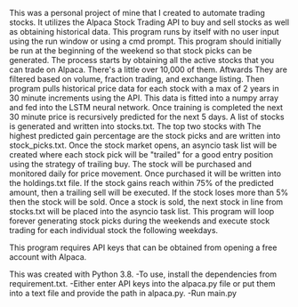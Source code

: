 This was a personal project of mine that I created to automate trading stocks. It
utilizes the Alpaca Stock Trading API to buy and sell stocks as well as obtaining
historical data. This program runs by itself with no user input using the run window
or using a cmd prompt. This program should initially be run at the beginning of the 
weekend so that stock picks can be generated. The process starts by obtaining all the 
active stocks that you can trade on Alpaca. There's a little over 10,000 of them. Aftwards 
They are filtered based on volume, fraction trading, and exchange listing. Then program 
pulls historical price data for each stock with a max of 2 years in 30 minute increments 
using the API. This data is fitted into a numpy array and fed into the LSTM neural network. 
Once training is completed the next 30 minute price is recursively predicted for the next
5 days. A list of stocks is generated and written into stocks.txt. The top two stocks with 
The highest predicted gain percentage are the stock picks and are written into stock_picks.txt. 
Once the stock market opens, an asyncio task list will be created where each stock pick 
will be "trailed" for a good entry position using the strategy of trailing buy. The stock 
will be purchased and monitored daily for price movement. Once purchased it will be written
into the holdings.txt file. If the stock gains reach within 75% of 
the predicted amount, then a trailing sell will be executed. If the stock loses more than
5% then the stock will be sold. Once a stock is sold, the next stock in line from stocks.txt
will be placed into the asyncio task list. This program will loop forever generating stock 
picks during the weekends and execute stock trading for each individual stock the following 
weekdays. 

This program requires API keys that can be obtained from opening a free account with 
Alpaca.  

This was created with Python 3.8.
-To use, install the dependencies from requirement.txt. 
-Either enter API keys into the alpaca.py file or put them into a text file and provide
the path in alpaca.py. 
-Run main.py
